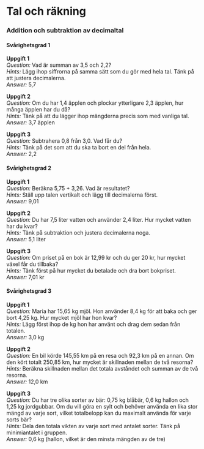 # Tal och räkning
### Addition och subtraktion av decimaltal

#### Svårighetsgrad 1

**Uppgift 1**  
*Question:* Vad är summan av 3,5 och 2,2?  
*Hints:* Lägg ihop siffrorna på samma sätt som du gör med hela tal. Tänk på att justera decimalerna.  
*Answer:* 5,7

**Uppgift 2**  
*Question:* Om du har 1,4 äpplen och plockar ytterligare 2,3 äpplen, hur många äpplen har du då?  
*Hints:* Tänk på att du lägger ihop mängderna precis som med vanliga tal.  
*Answer:* 3,7 äpplen

**Uppgift 3**  
*Question:* Subtrahera 0,8 från 3,0. Vad får du?  
*Hints:* Tänk på det som att du ska ta bort en del från hela.  
*Answer:* 2,2

#### Svårighetsgrad 2

**Uppgift 1**  
*Question:* Beräkna 5,75 + 3,26. Vad är resultatet?  
*Hints:* Ställ upp talen vertikalt och lägg till decimalerna först.  
*Answer:* 9,01

**Uppgift 2**  
*Question:* Du har 7,5 liter vatten och använder 2,4 liter. Hur mycket vatten har du kvar?  
*Hints:* Tänk på subtraktion och justera decimalerna noga.  
*Answer:* 5,1 liter

**Uppgift 3**  
*Question:* Om priset på en bok är 12,99 kr och du ger 20 kr, hur mycket växel får du tillbaka?  
*Hints:* Tänk först på hur mycket du betalade och dra bort bokpriset.  
*Answer:* 7,01 kr

#### Svårighetsgrad 3

**Uppgift 1**  
*Question:* Maria har 15,65 kg mjöl. Hon använder 8,4 kg för att baka och ger bort 4,25 kg. Hur mycket mjöl har hon kvar?  
*Hints:* Lägg först ihop de kg hon har använt och drag dem sedan från totalen.  
*Answer:* 3,0 kg

**Uppgift 2**  
*Question:* En bil körde 145,55 km på en resa och 92,3 km på en annan. Om den kört totalt 250,85 km, hur mycket är skillnaden mellan de två resorna?  
*Hints:* Beräkna skillnaden mellan det totala avståndet och summan av de två resorna.  
*Answer:* 12,0 km

**Uppgift 3**  
*Question:* Du har tre olika sorter av bär: 0,75 kg blåbär, 0,6 kg hallon och 1,25 kg jordgubbar. Om du vill göra en sylt och behöver använda en lika stor mängd av varje sort, vilket totalbelopp kan du maximalt använda för varje sorts bär?  
*Hints:* Dela den totala vikten av varje sort med antalet sorter. Tänk på minimiantalet i gruppen.  
*Answer:* 0,6 kg (hallon, vilket är den minsta mängden av de tre)